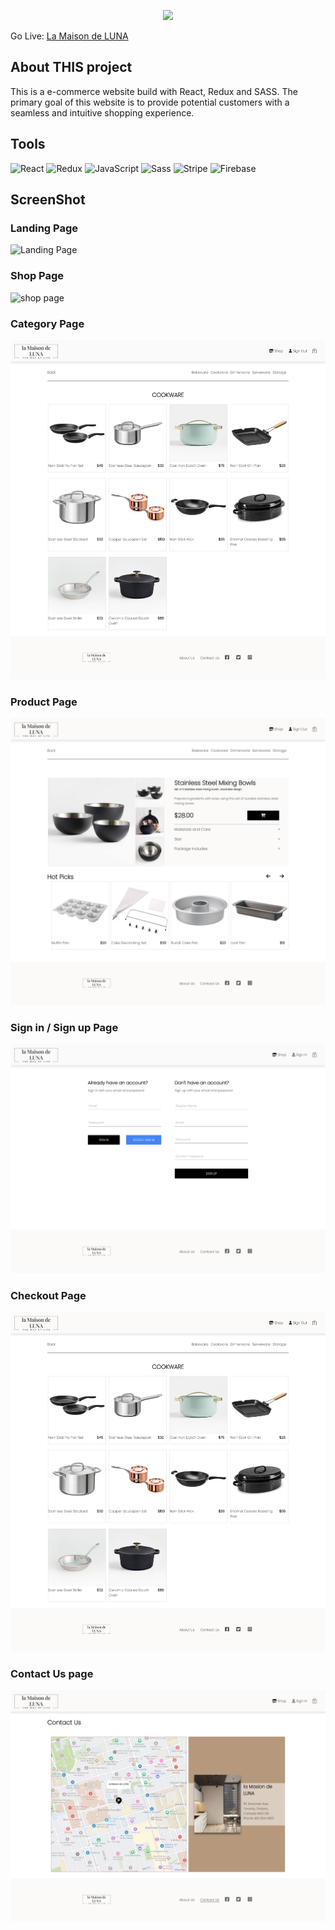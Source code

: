<p align="center" width="100%">
    <img width="33%" src="https://github.com/ayumilky/online-shop/assets/133436801/e9d431dd-f11f-4181-bc00-9b775bddb0e4">
</p>

Go Live: [La Maison de LUNA](https://spectacular-otter-6a6897.netlify.app/)

## About THIS project

This is a e-commerce website build with React, Redux and SASS. The primary goal of this website is to provide potential customers with a seamless and intuitive shopping experience.

## Tools

<p>
<img alt="React" src="https://img.shields.io/badge/React-61DAFB?logo=react&logoColor=white&style=flat-square" />
<img alt="Redux" src="https://img.shields.io/badge/Redux-764ABC?logo=redux&logoColor=white&style=flat-square" />
<img alt="JavaScript" src="https://img.shields.io/badge/JavaScript-F7DF1E?logo=javascript&logoColor=white&style=flat-square" />
<img alt="Sass" src="https://img.shields.io/badge/Sass-CC6699?logo=sass&logoColor=white&style=flat-square" />
<img alt="Stripe" src="https://img.shields.io/badge/Stripe-008CDD?logo=stripe&logoColor=white&style=flat-square" />
<img alt="Firebase" src="https://img.shields.io/badge/Firebase-FFCA28?logo=firebase&logoColor=white&style=flat-square" />
 </p>

## ScreenShot

### Landing Page

![Landing Page](src/assets/img/screenshots/homepage.png)

### Shop Page

![shop page](src/assets/img/screenshots/shop.png)

### Category Page

![category page](src/assets/img/screenshots/categorypage.png)

### Product Page

![product page](src/assets/img/screenshots/productpage.png)

### Sign in / Sign up Page

![sign in sign up page](src/assets/img/screenshots/signinpage.png)

### Checkout Page

![checkout page](src/assets/img/screenshots/categorypage.png)

### Contact Us page

![Contact us page](src/assets/img/screenshots/contactus.png)
